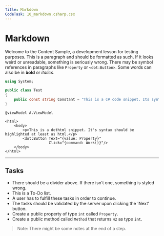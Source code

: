 ```yaml
---
Title: Markdown
CodeTask: 10_markdown.csharp.csx
---
```


# Markdown

Welcome to the Content Sample, a development lesson for testing purposes. This is a paragraph and should be formatted as such. If it looks weird or unreadable, something is seriously wrong. There may be symbol references in paragraphs like `Property` or `<dot:Button>`. Some words can also be in __bold__ or _italics_.

```csharp
using System;

public class Test
{
    public const string Constant = "This is a C# code snippet. Its syntax should be highlighted.";
}
```

```dothtml
@viewModel A.ViewModel

<html>
    <body>
        <p>This is a dothtml snippet. It's syntax should be highlighted at least as html.</p>
        <dot:Button Text="{value: Property}"
                    Click="{command: Work()}"/>
    </body>
</html>
```

---

## Tasks

- There should be a divider above. If there isn't one, something is styled wrong.
- This is a To-Do list.
- A user has to fulfill these tasks in order to continue.
- The tasks should be validated by the server upon clicking the 'Next' button.
- Create a public property of type `int` called `Property`.
- Create a public method called `Method` that returns `42` as type `int`.

> Note: There might be some notes at the end of a step.